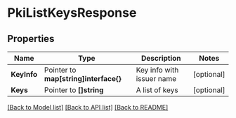 # PkiListKeysResponse


## Properties

Name | Type | Description | Notes
------------ | ------------- | ------------- | -------------
**KeyInfo** | Pointer to **map[string]interface{}** | Key info with issuer name | [optional] 
**Keys** | Pointer to **[]string** | A list of keys | [optional] 





[[Back to Model list]](../README.md#documentation-for-models) [[Back to API list]](../README.md#documentation-for-api-endpoints) [[Back to README]](../README.md)


